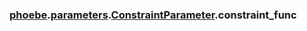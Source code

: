 ### [phoebe](phoebe.md).[parameters](phoebe.parameters.md).[ConstraintParameter](phoebe.parameters.ConstraintParameter.md).constraint_func



        

